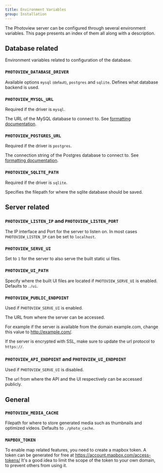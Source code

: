 ```yaml
---
title: Environment Variables
group: Installation
---
```


The Photoview server can be configured through several environment variables.
This page presents an index of them all along with a description.

## Database related

Environment variables related to configuration of the database.

### `PHOTOVIEW_DATABASE_DRIVER`

Available options `mysql` <small>(default)</small>, `postgres` and `sqlite`.
Defines what database backend is used.

### `PHOTOVIEW_MYSQL_URL`

Required if the driver is `mysql`.

The URL of the MySQL database to connect to.
See [formatting documentation](https://github.com/go-sql-driver/mysql#dsn-data-source-name).

### `PHOTOVIEW_POSTGRES_URL`

Required if the driver is `postgres`.

The connection string of the Postgres database to connect to.
See [formatting documentation](https://www.postgresql.org/docs/current/libpq-connect.html#LIBPQ-CONNSTRING).

### `PHOTOVIEW_SQLITE_PATH`

Required if the driver is `sqlite`.

Specifies the filepath for where the sqlite database should be saved.

## Server related

### `PHOTOVIEW_LISTEN_IP` and `PHOTOVIEW_LISTEN_PORT`

The IP interface and Port for the server to listen on.
In most cases `PHOTOVIEW_LISTEN_IP` can be set to `localhost`.

### `PHOTOVIEW_SERVE_UI`

Set to `1` for the server to also serve the built static ui files.

### `PHOTOVIEW_UI_PATH`

Specify where the built UI files are located if `PHOTOVIEW_SERVE_UI` is enabled.
Defaults to `./ui`.

### `PHOTOVIEW_PUBLIC_ENDPOINT`

Used if `PHOTOVIEW_SERVE_UI` is enabled.

The URL from where the server can be accessed.

For example if the server is available from the domain example.com,
change this value to http://example.com/.

If the server is encrypted with SSL, make sure to update the url protocol to `https://`.

### `PHOTOVIEW_API_ENDPOINT` and `PHOTOVIEW_UI_ENDPOINT`

Used if `PHOTOVIEW_SERVE_UI` is disabled.

The url from where the API and the UI respectively can be accessed publicly.

## General

### `PHOTOVIEW_MEDIA_CACHE`

Filepath for where to store generated media such as thumbnails and optimized videos.
Defaults to `./photo_cache`.

### `MAPBOX_TOKEN`

To enable map related features, you need to create a mapbox token.
A token can be generated for free at https://account.mapbox.com/access-tokens/
It's a good idea to limit the scope of the token to your own domain, to prevent others from using it.
